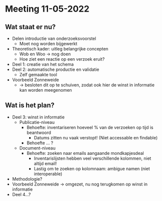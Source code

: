 # Meeting 11-05-2022

## Wat staat er nu?

- Delen introductie van onderzoeksvoorstel
    - Moet nog worden bijgewerkt
- Theoretisch kader: uitleg belangrijke concepten
    - Wob en Woo → nog doen
    - Hoe ziet een reactie op een verzoek eruit?
- Deel 1: creatie van het schema
- Deel 2: automatische productie en validatie
    - Zelf gemaakte tool
- Voorbeeld Zonneweide
    - → besloten dit op te schuiven, zodat ook hier de winst in informatie kan worden meegenomen
    

## Wat is het plan?

- Deel 3: winst in informatie
    - Publicatie-niveau
        - Behoefte: inventariseren hoeveel % van de verzoeken op tijd is beantwoord
            - Datums zitten nu vaak verstopt! (Niet accessable en findable)
        - Behoefte ... ?
    - Document-niveau
        - Behoefte: zoeken naar emails aangaande mondkapjesdeal
            - Inventarislijsten hebben veel verschillende kolommen, niet altijd email!
            - Lastig om te zoeken op kolomnaam: ambigue namen (niet interoperable)
- Methodologie?
- Voorbeeld Zonneweide → omgezet, nu nog terugkomen op winst in informatie
- Deel 4...?